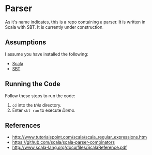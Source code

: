 Parser
======

As it's name indicates, this is a repo containing a parser.
It is written in Scala with SBT.
It is currently under construction.

Assumptions
-----------

I assume you have installed the following:

*  [Scala](http://www.scala-lang.org/download/)
*  [SBT](http://www.scala-sbt.org/download.html)

Running the Code
----------------

Follow these steps to run the code:

1.  `cd` into the _this_ directory.
2.  Enter `sbt run` to execute _Demo_.

References
----------

*  http://www.tutorialspoint.com/scala/scala_regular_expressions.htm
*  https://github.com/scala/scala-parser-combinators
*  http://www.scala-lang.org/docu/files/ScalaReference.pdf